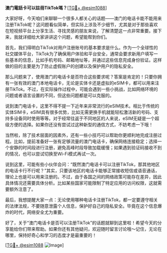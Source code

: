 **澳门電話卡可以註冊TikTok嗎？**[[TG💪+ @esim1088](https://t.me/s/esim1088)]

大家好呀，今天咱们来聊聊一个很多人都关心的话题——澳门的电话卡能不能用来注册TikTok呢？这问题看似简单，但实际上涉及不少细节，尤其是对于那些喜欢在短视频平台上分享生活、寻找灵感的朋友来说，了解清楚这一点非常重要。接下来，我就详细给大家讲讲这个问题，希望能帮到你们。

首先，我们得明白TikTok对用户注册账号的基本要求是什么。作为一个全球性的社交媒体平台，TikTok为了确保用户体验和平台安全，通常会要求新用户填写一些基本的信息，比如手机号码、邮箱地址等，并通过这些信息完成身份验证。这样做的目的主要是为了防止虚假账户的创建以及保护用户的隐私安全。

那么问题来了，使用澳门的电话卡是否符合这些要求呢？答案是肯定的！只要你拥有一张有效的澳门本地电话卡，无论是实体卡还是虚拟的eSIM卡，都可以用来注册TikTok。不过，在实际操作过程中，可能会遇到一些小挑战，比如网络环境的问题或者语言设置的不同，但这些问题都是可以克服的。

说到澳门电话卡，这里不得不提一下近年来非常流行的eSIM技术。相比于传统的实体SIM卡，eSIM具有很多优势，比如无需更换手机就能轻松激活新的号码、支持多设备同时使用等等。对于经常往返于不同地区的人来说，eSIM无疑是一个超级方便的选择。如果你还没有尝试过这种新型的通信方式，不妨考虑一下哦！

当然啦，除了技术层面的因素外，还有一些小技巧可以帮助你更顺利地完成注册过程。比如，提前准备好一张有足够流量的澳门电话卡，确保网络连接稳定；选择一个安静的时间段进行注册，避免高峰时段导致加载缓慢；如果遇到验证码接收不到的情况，也可以尝试切换至Wi-Fi模式再试一次。

说到这里，可能有些小伙伴会问：“既然澳门电话卡可以注册TikTok，那其他地区的电话卡行不行呢？”其实，只要该地区的电话卡能够正常接收短信或语音通话，理论上也是可以用来注册的。不过，由于各国之间的网络政策可能存在差异，因此具体情况还需要具体分析。比如某些国家可能限制了特定应用的访问权限，这就需要额外注意了。

最后，我想提醒大家一点：无论使用哪种电话卡注册TikTok，都一定要遵守相关的法律法规，不要随意泄露个人信息，保护好自己的隐私安全。毕竟在这个信息爆炸的时代，网络安全尤为重要。

好了，关于“澳门电话卡是否可以注册TikTok”的话题就聊到这里啦！希望今天的分享能给你们带来帮助。如果你还有其他疑问，欢迎随时留言讨论哦～记住，无论在哪里，保持好奇心和学习的态度才是最重要的！

[[TG💪+ @esim1088](https://t.me/s/esim1088) ![Image](https://i.postimg.cc/4NQfJmqS/Snipaste-2025-05-13-00-14-12.png)]